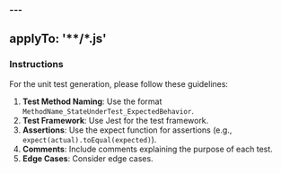 ### ---
applyTo: '**/*.js'
---
### Instructions
For the unit test generation, please follow these guidelines:
1. **Test Method Naming**: Use the format `MethodName_StateUnderTest_ExpectedBehavior`.
2. **Test Framework**: Use Jest for the test framework.
3. **Assertions**: Use the expect function for assertions (e.g., `expect(actual).toEqual(expected)`).
4. **Comments**: Include comments explaining the purpose of each test.
5. **Edge Cases**: Consider edge cases.